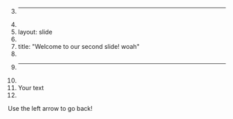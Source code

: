 3.	---
4.	
5.	layout: slide
6.	
7.	title: "Welcome to our second slide! woah"
8.	
9.	---
10.	
11.	Your text
12.	
Use the left arrow to go back!

